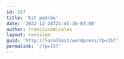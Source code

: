 ```yaml
---
id: 157
title: 'Kit padrão'
date: '2022-12-24T21:45:36-03:00'
author: franciscomcsales
layout: revision
guid: 'http://localhost/wordpress/?p=157'
permalink: '/?p=157'
---
```


